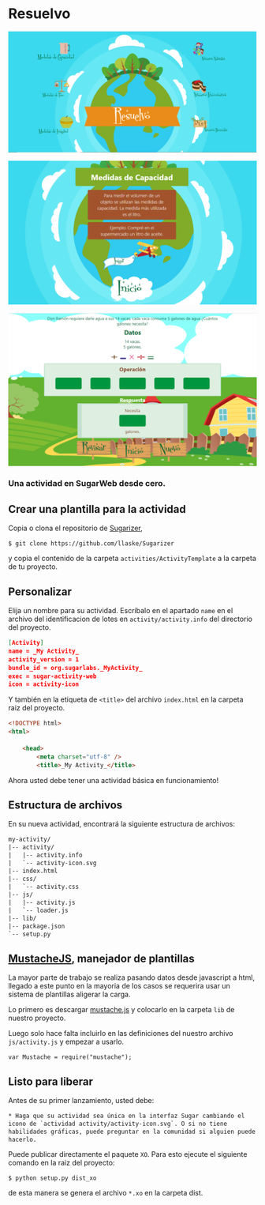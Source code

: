 # Resuelvo

![App Resuelvo - menu principal ](https://raw.githubusercontent.com/edu-store/Resuelvo/master/img/app-resuelvo-menu-pricipal.PNG)

![App Resuelvo - actividad teorica ](https://github.com/edu-store/Resuelvo/blob/master/img/app-resuelvo-actividad-teorica.PNG?raw=true)

![App Resuelvo - actividad practica ](https://github.com/edu-store/Resuelvo/blob/master/img/app-resuelvo-actividad-practica.PNG?raw=true)

### Una actividad en SugarWeb desde cero.

## Crear una plantilla para la actividad

Copia o clona el repositorio de [Sugarizer](https://github.com/llaske/Sugarizer), 

```bashscript
$ git clone https://github.com/llaske/Sugarizer
```

y copia el contenido de la carpeta `activities/ActivityTemplate` a la carpeta de tu proyecto.

## Personalizar

Elija un nombre para su actividad. Escríbalo en el apartado `name` en el archivo del identificacion de lotes en `activity/activity.info` del directorio del proyecto.

```json
[Activity]
name = _My Activity_
activity_version = 1
bundle_id = org.sugarlabs._MyActivity_
exec = sugar-activity-web
icon = activity-icon
```

Y también en la etiqueta de `<title>` del archivo `index.html` en la carpeta raiz del proyecto.

```html
<!DOCTYPE html>
<html>

    <head>
        <meta charset="utf-8" />
        <title>_My Activity_</title>
```

Ahora usted debe tener una actividad básica en funcionamiento!

## Estructura de archivos

En su nueva actividad, encontrará la siguiente estructura de archivos:

	my-activity/
	|-- activity/
	|   |-- activity.info
	|   `-- activity-icon.svg
	|-- index.html
	|-- css/
	|   `-- activity.css
	|-- js/
	|   |-- activity.js
	|   `-- loader.js
	|-- lib/
	|-- package.json
	`-- setup.py

## [MustacheJS](https://mustache.github.io/), manejador de plantillas

La mayor parte de trabajo se realiza pasando datos desde javascript a html, llegado a este punto en la mayoria de los casos se requerira usar un sistema de plantillas aligerar la carga.

Lo primero es descargar [mustache.js](https://raw.githubusercontent.com/janl/mustache.js/master/mustache.min.js) y colocarlo en la carpeta `lib` de nuestro proyecto.

Luego solo hace falta incluirlo en las definiciones del nuestro archivo `js/activity.js` y empezar a usarlo.

```jaascript
var Mustache = require("mustache");
```

## Listo para liberar

Antes de su primer lanzamiento, usted debe:

	* Haga que su actividad sea única en la interfaz Sugar cambiando el icono de `actividad activity/activity-icon.svg`. O si no tiene habilidades gráficas, puede preguntar en la comunidad si alguien puede hacerlo.

Puede publicar directamente el paquete `XO`. Para esto ejecute el siguiente comando en la raiz del proyecto:

	$ python setup.py dist_xo
	
de esta manera se genera el archivo `*.xo` en la carpeta dist.
